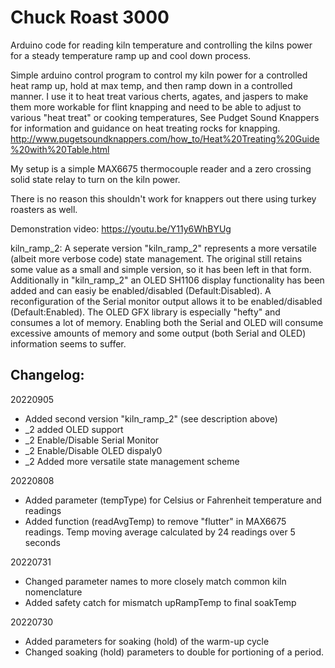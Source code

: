 # Chuck Roast 3000
Arduino code for reading kiln temperature and controlling the kilns power for a steady temperature ramp up and cool down process.

Simple arduino control program to control my kiln power for a controlled heat ramp up, hold at max temp, and then ramp down in a controlled manner.  I use it to heat treat various cherts, agates, and jaspers to make them more workable for flint knapping and need to be able to adjust to various "heat treat" or cooking temperatures,  See Pudget Sound Knappers for information and guidance on heat treating rocks for knapping.
http://www.pugetsoundknappers.com/how_to/Heat%20Treating%20Guide%20with%20Table.html

My setup is a simple MAX6675 thermocouple reader and a zero crossing solid state relay to turn on the kiln power.

There is no reason this shouldn't work for knappers out there using turkey roasters as well.

Demonstration video:  https://youtu.be/Y11y6WhBYUg

kiln_ramp_2:
A seperate version "kiln_ramp_2" represents a more versatile (albeit more verbose code) state management.  The original still retains some value as a small and simple version, so it has been left in that form.  Additionally in "kiln_ramp_2" an OLED SH1106 display functionality has been added and can easiy be enabled/disabled (Default:Disabled).  A reconfiguration of the Serial monitor output allows it to be enabled/disabled (Default:Enabled).  The OLED GFX library is especially "hefty" and consumes a lot of memory.  Enabling both the Serial and OLED will consume excessive amounts of memory and some output (both Serial and OLED) information seems to suffer.



Changelog:
----------

20220905
- Added second version "kiln_ramp_2" (see description above)
- _2 added OLED support
- _2 Enable/Disable Serial Monitor
- _2 Enable/Disable OLED dispaly0
- _2 Added more versatile state management scheme

20220808
- Added parameter (tempType) for Celsius or Fahrenheit temperature and readings
- Added function (readAvgTemp) to remove "flutter" in MAX6675 readings.  Temp moving average calculated by 24 readings over 5 seconds

20220731
- Changed parameter names to more closely match common kiln nomenclature
- Added safety catch for mismatch upRampTemp to final soakTemp

20220730
- Added parameters for soaking (hold) of the warm-up cycle
- Changed soaking (hold) parameters to double for portioning of a period.
